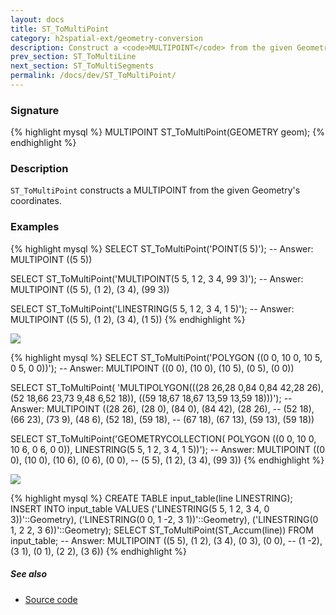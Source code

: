 ```yaml
---
layout: docs
title: ST_ToMultiPoint
category: h2spatial-ext/geometry-conversion
description: Construct a <code>MULTIPOINT</code> from the given Geometry's coordinates
prev_section: ST_ToMultiLine
next_section: ST_ToMultiSegments
permalink: /docs/dev/ST_ToMultiPoint/
---
```


### Signature

{% highlight mysql %}
MULTIPOINT ST_ToMultiPoint(GEOMETRY geom);
{% endhighlight %}

### Description
`ST_ToMultiPoint` constructs a MULTIPOINT from the given Geometry's coordinates.

### Examples

{% highlight mysql %}
SELECT ST_ToMultiPoint('POINT(5 5)');
-- Answer: MULTIPOINT ((5 5))

SELECT ST_ToMultiPoint('MULTIPOINT(5 5, 1 2, 3 4, 99 3)');
-- Answer: MULTIPOINT ((5 5), (1 2), (3 4), (99 3))

SELECT ST_ToMultiPoint('LINESTRING(5 5, 1 2, 3 4, 1 5)');
-- Answer: MULTIPOINT ((5 5), (1 2), (3 4), (1 5))
{% endhighlight %}

<img class="displayed" src="../ST_ToMultiPoint1.png"/>

{% highlight mysql %}
SELECT ST_ToMultiPoint('POLYGON ((0 0, 10 0, 10 5, 0 5, 0 0))');
-- Answer: MULTIPOINT ((0 0), (10 0), (10 5), (0 5), (0 0))

SELECT ST_ToMultiPoint(
    'MULTIPOLYGON(((28 26,28 0,84 0,84 42,28 26),
    (52 18,66 23,73 9,48 6,52 18)), 
    ((59 18,67 18,67 13,59 13,59 18)))');
-- Answer: MULTIPOINT ((28 26), (28 0), (84 0), (84 42), (28 26), 
--  (52 18), (66 23), (73 9), (48 6), (52 18), (59 18), 
--  (67 18), (67 13), (59 13), (59 18))

SELECT ST_ToMultiPoint('GEOMETRYCOLLECTION(
    POLYGON ((0 0, 10 0, 10 6, 0 6, 0 0)), 
    LINESTRING(5 5, 1 2, 3 4, 1 5))');
-- Answer: MULTIPOINT ((0 0), (10 0), (10 6), (0 6), (0 0), 
--  (5 5), (1 2), (3 4), (99 3))
{% endhighlight %}

<img class="displayed" src="../ST_ToMultiPoint2.png"/>

{% highlight mysql %}
CREATE TABLE input_table(line LINESTRING);
INSERT INTO input_table VALUES 
    ('LINESTRING(5 5, 1 2, 3 4, 0 3))'::Geometry), 
    ('LINESTRING(0 0, 1 -2, 3 1))'::Geometry), 
    ('LINESTRING(0 1, 2 2, 3 6))'::Geometry);
SELECT ST_ToMultiPoint(ST_Accum(line)) FROM input_table;
-- Answer: MULTIPOINT ((5 5), (1 2), (3 4), (0 3), (0 0), 
--  (1 -2), (3 1), (0 1), (2 2), (3 6))
{% endhighlight %}

##### See also

* <a href="https://github.com/irstv/H2GIS/blob/master/h2spatial-ext/src/main/java/org/h2gis/h2spatialext/function/spatial/convert/ST_ToMultiPoint.java" target="_blank">Source code</a>
